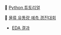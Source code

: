 🎈 [Python 튜토리얼](https://dacon.io/competitions/open/235698/overview/description)

🚛 [물류 유통량 예측 경진대회](https://dacon.io/competitions/official/235867/overview/description)
  - [EDA 결과](https://github.com/xoyeon/Dacon/blob/f23018ccd70004dd0c195f306a77e7bd8056a76f/%EB%AC%BC%EB%A5%98%20%EC%9C%A0%ED%86%B5%EB%9F%89%20%EC%98%88%EC%B8%A1%20%EA%B2%BD%EC%A7%84%EB%8C%80%ED%9A%8C/%EB%AC%BC%EB%A5%98%20%EB%8D%B0%EC%9D%B4%ED%84%B0%20EDA.pdf)

